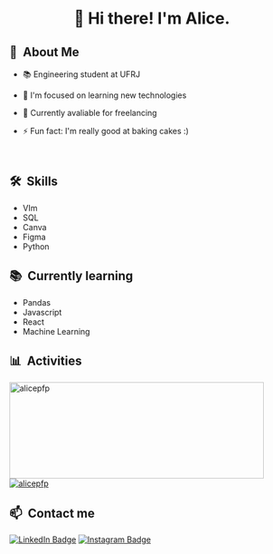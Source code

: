 <h1 align="center">👋 Hi there! I'm Alice.</h1>

<div>

  ## 🔭 &nbsp;About Me

  - 📚 Engineering student at UFRJ

  - 🌱 I'm focused on learning new technologies 

  - 💼 Currently avaliable for freelancing

  - ⚡ Fun fact: I'm really good at baking cakes :) 

  <br>
  

</div>

<div>

  ## 🛠️ &nbsp;Skills
  
  - VIm
  - SQL
  - Canva
  - Figma
  - Python
  
</div>

<div>

  ## 📚 &nbsp;Currently learning

  - Pandas
  - Javascript
  - React
  - Machine Learning

</div>

<div>

  ## 📊 &nbsp;Activities
  <a href="https://github.com/alicepfp">
    <img width=450 height=170 align="center" alt="alicepfp" src="https://github-readme-stats.vercel.app/api?username=alicepfp&theme=dracula&show_icons=true&bg_color=0D1117&hide_border=true&count_private=true" />
  </a>
  <a href="https://github.com/alicepfp">
    <img align="center" alt="alicepfp" src="https://github-readme-stats.vercel.app/api/top-langs/?username=alicepfp&theme=dracula&layout=compact&bg_color=0D1117&hide_border=true&count_private=true" />
  </a>
</div>

<div>

  ## 📫 &nbsp;Contact me 
  
  [![LinkedIn Badge](https://img.shields.io/badge/-Alice_Ferreira-blue?style=flat-square&logo=Linkedin&logoColor=white&link=https://www.linkedin.com/in/alicepfp)](https://www.linkedin.com/in/alicepfp)
  [![Instagram Badge](https://img.shields.io/badge/-capvalce-%23E4405F?style=flat-square&logo=Instagram&logoColor=white)](https://www.instagram.com/capvalce/)
  
</div>

<!---
alicepfp/alicepfp is a ✨ special ✨ repository because its `README.md` (this file) appears on your GitHub profile.
You can click the Preview link to take a look at your changes.
--->
